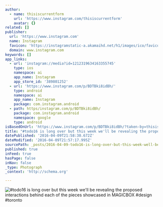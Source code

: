 ```yaml
---
author:
  - name: thisiscurrentform
    url: 'https://www.instagram.com/thisiscurrentform'
    avatar: {}
related: []
publisher:
  url: 'https://www.instagram.com'
  name: Instagram
  favicon: 'https://instagramstatic-a.akamaihd.net/h1/images/ico/favicon.ico/7cdab0872b15.ico'
  domain: www.instagram.com
keywords: []
app_links:
  - url: 'instagram://media?id=1212319634163355745'
    type: ios
    namespace: ai
    app_name: Instagram
    app_store_id: '389801252'
  - url: 'https://www.instagram.com/p/BDTBki8idBh/'
    type: android
    namespace: ai
    app_name: Instagram
    package: com.instagram.android
  - path: https/instagram.com/p/BDTBki8idBh/
    package: com.instagram.android
    namespace: google
    type: android
isBasedOnUrl: 'https://www.instagram.com/p/BDTBki8idBh/?taken-by=thisiscurrentform'
title: "#todo16 is long over but this week we'll be revealing the proposed interactions behind each of the pieces showcased in MAGICBOX #design #toronto"
datePublished: '2016-04-09T21:58:30.672Z'
dateModified: '2016-04-09T21:57:17.995Z'
sourcePath: _posts/2016-04-09-todo16-is-long-over-but-this-week-well-be-revealing-the-pr.md
published: true
inFeed: true
hasPage: false
inNav: false
_type: Photograph
_context: 'http://schema.org'

---
```

![#todo16 is long over but this week we'll be revealing the proposed interactions behind each of the pieces showcased in MAGICBOX #design #toronto](https://scontent.cdninstagram.com/t51.2885-15/s640x640/sh0.08/e35/1171709_1008078059271326_1423247280_n.jpg?ig_cache_key=MTIxMjMxOTYzNDE2MzM1NTc0NQ%3D%3D.2)